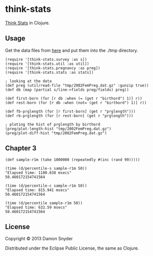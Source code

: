# think-stats

[Think Stats](http://www.greenteapress.com/thinkstats/) in Clojure.


## Usage

Get the data files from [here](http://www.greenteapress.com/thinkstats/) and
put them into the ./tmp directory.

    (require '[think-stats.survey :as s])
    (require '[think-stats.util :as util])
    (require '[think-stats.pregnancy :as preg])
    (require '[think-stats.stats :as stats])

    ; looking at the data
    (def preg (util/read-file "tmp/2002FemPreg.dat.gz" :gunzip true))
    (def db (map (partial s/line->fields preg/fields) preg))

    (def first-born (for [r db :when (= (get r "birthord") 1)] r))
    (def rest-born (for [r db :when (not= (get r "birthord") 1)] r))

    (def fb-prglength (for [r first-born] (get r "prglength")))
    (def rb-prglength (for [r rest-born] (get r "prglength")))

    ; ploting the hist of prglength by birthord
    (preg/plot-length-hist "tmp/2002FemPreg.dat.gz")  
    (preg/plot-diff-hist "tmp/2002FemPreg.dat.gz")  

## Chapter 3

    (def sample-r1m (take 1000000 (repeatedly #(inc (rand 99)))))

    (time (d/percentile-s sample-r1m 50))
    "Elapsed time: 1180.638 msecs"
    50.460172154741564

    (time (d/percentile-c sample-r1m 50))
    "Elapsed time: 815.941 msecs"
    50.460172154741564

    (time (d/percentile sample-r1m 50))
    "Elapsed time: 632.59 msecs"
    50.460172154741564



    

## License

Copyright © 2013 Damon Snyder 

Distributed under the Eclipse Public License, the same as Clojure.
